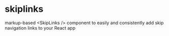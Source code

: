 # skiplinks
markup-based &lt;SkipLinks /> component to easily and consistently add skip navigation links to your React app
